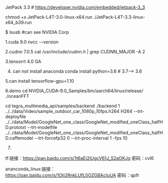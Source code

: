 JetPack 3.3 # https://developer.nvidia.com/embedded/jetpack-3_3

chmod +x JetPack-L4T-3.0-linux-x64.run
./JetPack-L4T-3.3-linux-x64_b39.run

$ lsusb #can see NVIDIA Corp

1.cuda 9.0
nvcc --version

2.cudnn 7.0.5
cat /usr/include/cudnn.h | grep CUDNN_MAJOR -A 2

3.tensorrt 4.0 GA

4. can not install anaconda
conda install python=3.6   # 3.7--> 3.6

5.can install tensorflow-gpu=1.10


6.demo
cd NVIDIA_CUDA-9.0_Samples/bin/aarch64/linux/release/
./oceanFFT

cd tegra_multimedia_api/samples/backend
./backend 1 ../../data/Video/sample_outdoor_car_1080p_10fps.h264 H264 --trt-deployfile ../../data/Model/GoogleNet_one_class/GoogleNet_modified_oneClass_halfHD.prototxt --trt-modelfile ../../data/Model/GoogleNet_one_class/GoogleNet_modified_oneClass_halfHD.caffemodel --trt-forcefp32 0 --trt-proc-interval 1 -fps 10

7.
tf:链接：https://pan.baidu.com/s/1t6aEj2iUgcV61J_S2aOKJg 密码：cvl6

ananconda_linux:链接：https://pan.baidu.com/s/1Otj2RnkLUfL0OZGBAcIuUA 密码：qpfr
